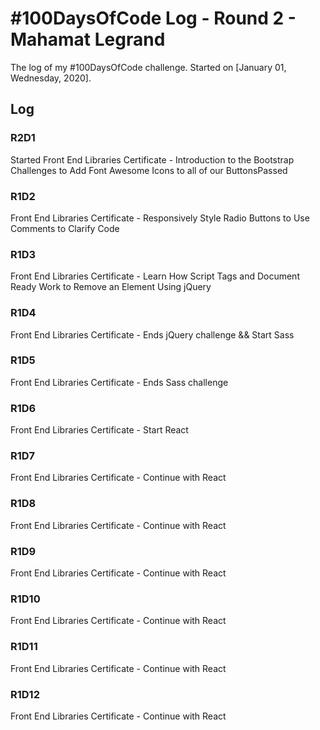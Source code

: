 # #100DaysOfCode Log - Round 2 - Mahamat Legrand

The log of my #100DaysOfCode challenge. Started on [January 01, Wednesday, 2020].

## Log

### R2D1

Started Front End Libraries Certificate - Introduction to the Bootstrap Challenges to Add Font Awesome Icons to all of our ButtonsPassed

### R1D2

Front End Libraries Certificate - Responsively Style Radio Buttons to Use Comments to Clarify Code

### R1D3

Front End Libraries Certificate - Learn How Script Tags and Document Ready Work to Remove an Element Using jQuery

### R1D4

Front End Libraries Certificate - Ends jQuery challenge && Start Sass

### R1D5

Front End Libraries Certificate - Ends Sass challenge

### R1D6

Front End Libraries Certificate - Start React

### R1D7

Front End Libraries Certificate - Continue with React

### R1D8

Front End Libraries Certificate - Continue with React

### R1D9

Front End Libraries Certificate - Continue with React

### R1D10

Front End Libraries Certificate - Continue with React

### R1D11

Front End Libraries Certificate - Continue with React

### R1D12

Front End Libraries Certificate - Continue with React
